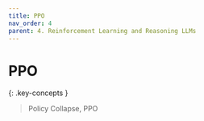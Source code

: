 ```yaml
---
title: PPO
nav_order: 4
parent: 4. Reinforcement Learning and Reasoning LLMs
---
```


# PPO

{: .key-concepts }
> Policy Collapse, PPO
